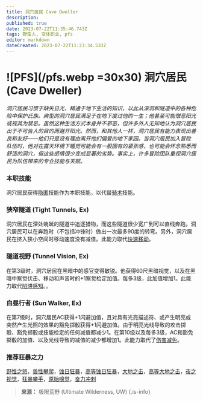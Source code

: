 ```yaml
---
title: 洞穴居民 Cave Dweller
description: 
published: true
date: 2023-07-22T11:35:46.743Z
tags: 野蛮人, 变体职业, pfs
editor: markdown
dateCreated: 2023-07-22T11:23:34.533Z
---
```


# ![PFS](/pfs.webp =30x30) 洞穴居民 (Cave Dweller)
*洞穴居民习惯于缺失日光，精通于地下生活的知识，以此从深洞和隧道中的各种危险中保护氏族。典型的洞穴居民满足于在地下度过他的一生；他甚至可能憎恶阳光或视其为禁忌。虽然这种生活方式本身并不邪恶，但许多外人无知地认为洞穴居民出于不可告人的目的而避开阳光。然而，和其他人一样，洞穴居民有能力表现出善良和友好——他们只是没有理由离开他们偏爱的地下家园。当洞穴居民加入冒险队伍时，他对在露天环境下睡觉可能会有一股固有的紧张感，也可能会怀念熟悉而舒适的洞穴，但这些感情很少变成显著的劣势。事实上，许多冒险团队重视洞穴居民为队伍带来的专业技能与天赋。*

### 本职技能
洞穴居民获得[隐匿](/技能/隐匿)技能作为本职技能，以代替[骑术](/技能/骑术)技能。

### 狭窄隧道 (Tight Tunnels, Ex)
洞穴居民在深处蜿蜒的隧道中追逐猎物，而这些隧道很少宽广到可以直线奔跑。洞穴居民可以在奔跑时（不包括冲锋时）做出一次最多90度的转弯。另外，洞穴居民在挤入狭小空间时移动速度没有减值。此能力取代[快速移动](/野蛮人#快速移动-fast-movement-ex)。

### 隧道视野 (Tunnel Vision, Ex)
在第3级时，洞穴居民在黑暗中的感官变得敏锐。他获得60尺黑暗视觉，以及在黑暗中察觉伏击、移动和声音时的+1察觉检定加值。每多3级，此加值增加1。此能力取代[陷阱感知](/野蛮人#陷阱感知-trap-sense-ex)。。

### 白昼行者 (Sun Walker, Ex)
在第7级时，洞穴居民AC获得+1闪避加值，且对具有光亮描述符、或产生明亮或突然产生光照的效果的豁免掷骰获得+1闪避加值。由于明亮光线导致的攻击掷骰、豁免掷骰或技能检定的任何减值都减少1。在第10级以及每多3级，AC和豁免掷骰的加值、以及光线导致的减值的减少都增加1。此能力取代了[伤害减免](/野蛮人#伤害减免-damage-reduction-ex)。

### 推荐狂暴之力
[野性之怒](/狂暴之力/野性之怒)，[兽性攀爬](/狂暴之力/兽性攀爬)，[蚀日狂暴](/狂暴之力/蚀日狂暴)，[高等蚀日狂暴](/狂暴之力/高等蚀日狂暴)，[大地之击](/狂暴之力/大地之击)，[高等大地之击](/狂暴之力/高等大地之击)，[夜之视觉](/狂暴之力/夜之视觉)，[狂暴攀手](/狂暴之力/狂暴攀手)，[原始嗅觉](/狂暴之力/原始嗅觉)，[奋力冲刺](/狂暴之力/奋力冲刺)

> **来源：** 极限荒野 (Ultimate Wilderness, UW)
{.is-info}